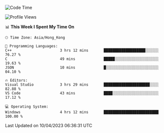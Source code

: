 <!--START_SECTION:waka-->
![Code Time](http://img.shields.io/badge/Code%20Time-45%20hrs%2038%20mins-blue)

![Profile Views](http://img.shields.io/badge/Profile%20Views-1-blue)

📊 **This Week I Spent My Time On** 

```text
🕑︎ Time Zone: Asia/Hong_Kong

💬 Programming Languages: 
C++                      3 hrs 12 mins       ███████████████████░░░░░░   76.27 % 
C                        49 mins             █████░░░░░░░░░░░░░░░░░░░░   19.63 % 
JSON                     10 mins             █░░░░░░░░░░░░░░░░░░░░░░░░   04.10 % 

🔥 Editors: 
Visual Studio            3 hrs 29 mins       █████████████████████░░░░   82.88 % 
VS Code                  43 mins             ████░░░░░░░░░░░░░░░░░░░░░   17.12 % 

💻 Operating System: 
Windows                  4 hrs 12 mins       █████████████████████████   100.00 % 
```


 Last Updated on 10/04/2023 06:36:31 UTC
<!--END_SECTION:waka-->
